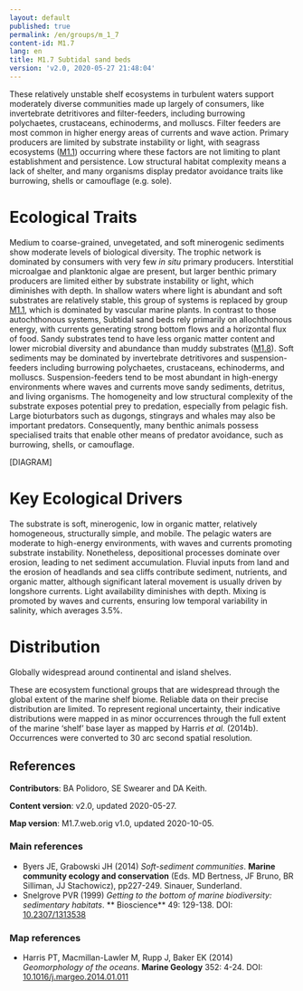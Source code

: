 ```yaml
---
layout: default
published: true
permalink: /en/groups/m_1_7
content-id: M1.7
lang: en
title: M1.7 Subtidal sand beds
version: 'v2.0, 2020-05-27 21:48:04'
---
```


These relatively unstable shelf ecosystems in turbulent waters support moderately diverse communities made up largely of consumers, like invertebrate detritivores and filter-feeders, including burrowing polychaetes, crustaceans, echinoderms, and molluscs. Filter feeders are most common in higher energy areas of currents and wave action. Primary producers are limited by substrate instability or light, with seagrass ecosystems ([M1.1](/explore/groups/M1.1)) occurring where these factors are not limiting to plant establishment and persistence. Low structural habitat complexity means a lack of shelter, and many organisms display predator avoidance traits like burrowing, shells or camouflage (e.g. sole).

# Ecological Traits
 
Medium to coarse-grained, unvegetated, and soft minerogenic sediments show moderate levels of biological diversity. The trophic network is dominated by consumers with very few _in situ_ primary producers. Interstitial microalgae and planktonic algae are present, but larger benthic primary producers are limited either by substrate instability or light, which diminishes with depth. In shallow waters where light is abundant and soft substrates are relatively stable, this group of systems is replaced by group [M1.1](/explore/groups/M1.1), which is dominated by vascular marine plants. In contrast to those autochthonous systems, Subtidal sand beds rely primarily on allochthonous energy, with currents generating strong bottom flows and a horizontal flux of food. Sandy substrates tend to have less organic matter content and lower microbial diversity and abundance than muddy substrates ([M1.8](/explore/groups/M1.8)). Soft sediments may be dominated by invertebrate detritivores and suspension-feeders including burrowing polychaetes, crustaceans, echinoderms, and molluscs. Suspension-feeders tend to be most abundant in high-energy environments where waves and currents move sandy sediments, detritus, and living organisms. The homogeneity and low structural complexity of the substrate exposes potential prey to predation, especially from pelagic fish. Large bioturbators such as dugongs, stingrays and whales may also be important predators. Consequently, many benthic animals possess specialised traits that enable other means of predator avoidance, such as burrowing, shells, or camouflage. 

[DIAGRAM]

# Key Ecological Drivers
 
The substrate is soft, minerogenic, low in organic matter, relatively homogeneous, structurally simple, and mobile. The pelagic waters are moderate to high-energy environments, with waves and currents promoting substrate instability. Nonetheless, depositional processes dominate over erosion, leading to net sediment accumulation. Fluvial inputs from land and the erosion of headlands and sea cliffs contribute sediment, nutrients, and organic matter, although significant lateral movement is usually driven by longshore currents. Light availability diminishes with depth. Mixing is promoted by waves and currents, ensuring low temporal variability in salinity, which averages 3.5%.
 
# Distribution
 
Globally widespread around continental and island shelves.

These are ecosystem functional groups that are widespread through the global extent of the marine shelf biome. Reliable data on their precise distribution are limited. To represent regional uncertainty, their indicative distributions were mapped in as minor occurrences through the full extent of the marine ‘shelf’ base layer as mapped by Harris _et al._ (2014b). Occurrences were converted to 30 arc second spatial resolution.

## References

**Contributors**: BA Polidoro, SE Swearer and DA Keith.

**Content version**: v2.0, updated 2020-05-27.

**Map version**: M1.7.web.orig v1.0, updated 2020-10-05.

### Main references
* Byers JE, Grabowski JH  (2014) *Soft-sediment communities*. **Marine community ecology and conservation** (Eds. MD Bertness, JF Bruno, BR Silliman, JJ Stachowicz), pp227-249. Sinauer, Sunderland.
* Snelgrove PVR  (1999) *Getting to the bottom of marine biodiversity: sedimentary habitats*. ** Bioscience** 49: 129-138. DOI: [10.2307/1313538](http://doi.org/10.2307/1313538)

### Map references
* Harris PT, Macmillan-Lawler M, Rupp J, Baker EK  (2014) *Geomorphology of the oceans*. **Marine Geology** 352: 4-24. DOI: [10.1016/j.margeo.2014.01.011](http://doi.org/10.1016/j.margeo.2014.01.011)
